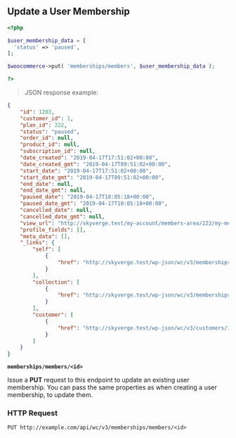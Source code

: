 ## Update a User Membership

```php
<?php 

$user_membership_data = [
  'status' => 'paused',
];

$woocommerce->put( 'memberships/members', $user_membership_data ); 

?>
```

> JSON response example:

```json
{
    "id": 1203,
    "customer_id": 1,
    "plan_id": 222,
    "status": "paused",
    "order_id": null,
    "product_id": null,
    "subscription_id": null,
    "date_created": "2019-04-17T17:51:02+00:00",
    "date_created_gmt": "2019-04-17T09:51:02+00:00",
    "start_date": "2019-04-17T17:51:02+00:00",
    "start_date_gmt": "2019-04-17T09:51:02+00:00",
    "end_date": null,
    "end_date_gmt": null,
    "paused_date": "2019-04-17T18:05:18+00:00",
    "paused_date_gmt": "2019-04-17T10:05:18+00:00",
    "cancelled_date": null,
    "cancelled_date_gmt": null,
    "view_url": "http://skyverge.test/my-account/members-area/222/my-membership-content/",
    "profile_fields": [],
    "meta_data": [],
    "_links": {
        "self": [
            {
                "href": "http://skyverge.test/wp-json/wc/v3/memberships/members/1203"
            }
        ],
        "collection": [
            {
                "href": "http://skyverge.test/wp-json/wc/v3/memberships/members"
            }
        ],
        "customer": [
            {
                "href": "http://skyverge.test/wp-json/wc/v3/customers/1"
            }
        ]
    }
}
```

**`memberships/members/<id>`**

Issue a **PUT** request to this endpoint to update an existing user membership. You can pass the same properties as when creating a user membership, to update them.

### HTTP Request

`PUT http://example.com/api/wc/v3/memberships/members/<id>`
